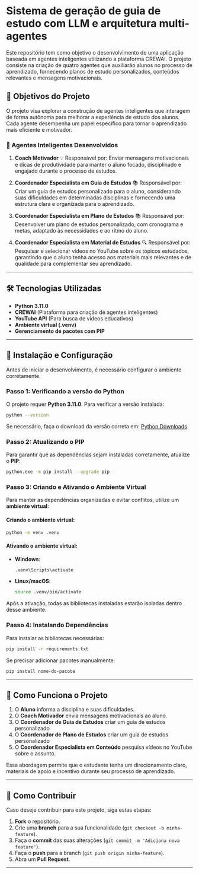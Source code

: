 # Sistema de geração de guia de estudo com LLM e arquitetura multi-agentes

Este repositório tem como objetivo o desenvolvimento de uma aplicação baseada em agentes inteligentes utilizando a plataforma CREWAI. 
O projeto consiste na criação de quatro agentes que auxiliarão alunos no processo de aprendizado, fornecendo planos de estudo personalizados, conteúdos relevantes e mensagens motivacionais.

## 📌 Objetivos do Projeto

O projeto visa explorar a construção de agentes inteligentes que interagem de forma autônoma para melhorar a experiência de estudo dos alunos. Cada agente desempenha um papel específico para tornar o aprendizado mais eficiente e motivador.

### 🧠 Agentes Inteligentes Desenvolvidos

1. **Coach Motivador**
💡 Responsável por: Enviar mensagens motivacionais e dicas de produtividade para manter o aluno focado, disciplinado e engajado durante o processo de estudos.

2. **Coordenador Especialista em Guia de Estudos**
📚 Responsável por: Criar um guia de estudos personalizado para o aluno, considerando suas dificuldades em determinadas disciplinas e fornecendo uma estrutura clara e organizada para o aprendizado.

3. **Coordenador Especialista em Plano de Estudos**
📚 Responsável por: Desenvolver um plano de estudos personalizado, com cronograma e metas, adaptado às necessidades e ao ritmo do aluno.

4. **Coordenador Especialista em Material de Estudos**
🔍 Responsável por: Pesquisar e selecionar vídeos no YouTube sobre os tópicos estudados, garantindo que o aluno tenha acesso aos materiais mais relevantes e de qualidade para complementar seu aprendizado.

---

## 🛠️ Tecnologias Utilizadas

- **Python 3.11.0**  
- **CREWAI** (Plataforma para criação de agentes inteligentes)  
- **YouTube API** (Para busca de vídeos educativos)  
- **Ambiente virtual (.venv)**  
- **Gerenciamento de pacotes com PIP**  

---

## 📌 Instalação e Configuração

Antes de iniciar o desenvolvimento, é necessário configurar o ambiente corretamente.

### Passo 1: Verificando a versão do Python

O projeto requer **Python 3.11.0**. Para verificar a versão instalada:

```sh
python --version
```

Se necessário, faça o download da versão correta em: [Python Downloads](https://www.python.org/downloads/).

### Passo 2: Atualizando o PIP

Para garantir que as dependências sejam instaladas corretamente, atualize o **PIP**:

```sh
python.exe -m pip install --upgrade pip
```

### Passo 3: Criando e Ativando o Ambiente Virtual

Para manter as dependências organizadas e evitar conflitos, utilize um **ambiente virtual**:

#### Criando o ambiente virtual:
```sh
python -m venv .venv
```

#### Ativando o ambiente virtual:
- **Windows**:
  ```sh
  .venv\Scripts\activate
  ```
- **Linux/macOS**:
  ```sh
  source .venv/bin/activate
  ```

Após a ativação, todas as bibliotecas instaladas estarão isoladas dentro desse ambiente.

### Passo 4: Instalando Dependências

Para instalar as bibliotecas necessárias:

```sh
pip install -r requirements.txt
```

Se precisar adicionar pacotes manualmente:

```sh
pip install nome-do-pacote
```

---

## 📖 Como Funciona o Projeto

1. O **Aluno** informa a disciplina e suas dificuldades.  
2. O **Coach Motivador** envia mensagens motivacionais ao aluno.  
3. O **Coordenador de Guia de Estudos** criar um guia de estudos personalizado 
4. O **Coordenador de Plano de Estudos** criar um guia de estudos personalizado 
5. O **Coordenador Especialista em Conteúdo** pesquisa vídeos no YouTube sobre o assunto.  

Essa abordagem permite que o estudante tenha um direcionamento claro, materiais de apoio e incentivo durante seu processo de aprendizado.

---

## 📌 Como Contribuir

Caso deseje contribuir para este projeto, siga estas etapas:

1. **Fork** o repositório.
2. Crie uma **branch** para a sua funcionalidade (`git checkout -b minha-feature`).
3. Faça o **commit** das suas alterações (`git commit -m 'Adiciona nova feature'`).
4. Faça o **push** para a branch (`git push origin minha-feature`).
5. Abra um **Pull Request**.

---
